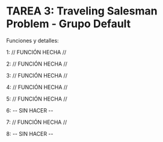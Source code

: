 # TAREA 3: Traveling Salesman Problem - Grupo Default

Funciones y detalles:

1: // FUNCIÓN HECHA //

2: // FUNCIÓN HECHA //

3: // FUNCIÓN HECHA //

4: // FUNCIÓN HECHA // 

5: // FUNCIÓN HECHA // 

6: -- SIN HACER --

7: // FUNCIÓN HECHA // 

8: -- SIN HACER --
